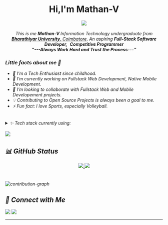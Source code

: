 <h1 align="center">Hi,I'm Mathan-V</h1>
<p align="center">
  <a href="https://github.com/Ratheshan03/readme-typing-svg"><img src="https://readme-typing-svg.herokuapp.com?lines=Information+Technology+Undergraduate;Full+Stack+Software+Developer;Enthusiast;Aspiring+Learner&center=true&width=500&height=50"></a>
</p>

<p align="center">
  <em>
    This is me <b>Mathan-V&nbsp;</b>Information Technology</b> undergraduate from <a href="https://www.iit.ac.lk/"> <b>Bharathiyar University</b>, Coimbatore</a>.
    An aspiring <b>Full-Stack Software Developer,</b>&nbsp; <b>Competitive Programmer</b>
  <br>
  <b><i>"---Always Work Hard and Trust the Process---"</i></b>
</p>

<h3>Little facts about me 🧑</h3>

- 🧞 I'm a Tech Enthusiast since childhood.
- 🔭 I’m currently working on Fullstack Web Development, Native Mobile Development.
- 👯 I’m looking to collaborate with Fullstack Web and Mobile Developement projects.
- 💡 Contributing to Open Source Projects is always been a goal to me.
- ⚡ Fun fact: I love Sports, especially Volleyball.
<br>

<details>
<summary>
  ✨ Tech stack currently using:
</summary>
   <br>
<code><a href="https://www.python.org/" target="_blank"><img height="30" src="https://www.vectorlogo.zone/logos/python/python-icon.svg"></a></code>
<code><a href="https://www.javascript.com/" target="_blank"><img height="30" src="https://raw.githubusercontent.com/devicons/devicon/master/icons/javascript/javascript-plain.svg"></a></code>
<code><a href="https://reactjs.org/" target="_blank"><img height="30" src="https://www.vectorlogo.zone/logos/reactjs/reactjs-icon.svg"></a></code>
<code><a href="https://www.w3schools.com/html/" target="_blank"><img height="30" src="https://www.vectorlogo.zone/logos/w3_html5/w3_html5-icon.svg"></a></code>
<code><a href="https://www.w3schools.com/css/" target="_blank"><img height="30" src="https://raw.githubusercontent.com/devicons/devicon/master/icons/css3/css3-original.svg"></a></code>
<code><a href="https://nodejs.org/en/" target="_blank"><img height="30" src="https://www.vectorlogo.zone/logos/nodejs/nodejs-icon.svg"></a></code>  
</details>
<br>
<img height="137px" src="https://github-readme-stats.vercel.app/api/top-langs/?username=Mathan-V&hide=html&hide_title=true&hide_border=true&layout=compact&langs_count=8&text_color=000&icon_color=fff&bg_color=0,52fa5a,4dfcff,c64dff&theme=graywhite&card_width=382px" />

<!-- GitHub Stats -->
## 📊 GitHub Status

<p align="center">
<a href="https://github.com/mathan-v">
  <img height="180em"  src="https://github-readme-stats-eight-theta.vercel.app/api?username=mathan-v&show_icons=true&theme=chartreuse-dark&include_all_commits=true&count_private=true"/>
 <img height="180em"  src="https://github-readme-streak-stats.herokuapp.com?user=mathan-v&theme=chartreuse-dark"/>
</a>
</p>
<h1> </h1>

![contribution-graph](https://github-readme-activity-graph.vercel.app/graph?username=mathan-v&bg_color=000000&color=ffffff&line=00aeff&point=00ff10&area=true&hide_border=true)

<!-- Connect with Me -->
## 🤝 Connect with Me
<p align="left">
<a href="mailto:marimathan1998@gmail.com"><img src="https://img.shields.io/badge/-marimathan1998@gmail.com-D14836?style=flat&logo=Gmail&logoColor=white"/></a>
<a href="https://instagram.com/mathan_apv?igshid=NzZlODBkYWE4Ng=="><img src="https://img.shields.io/badge/-@mathan_apv-E4405?style=flat&logo=Instagram&logoColor=white"/></a>



---
